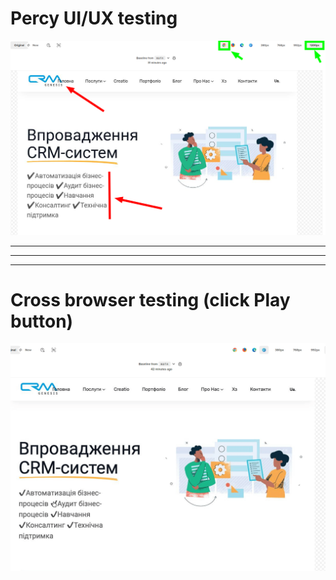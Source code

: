 # Percy UI/UX testing

![Bug1](https://github.com/SerhiiQAA/PercyTests/blob/main/images/Bug1.png)
___________________
___________
___________

# Cross browser testing (click Play button)
![Bug1](https://github.com/SerhiiQAA/PercyTests/blob/main/images/CrossbrowserTest.gif)
